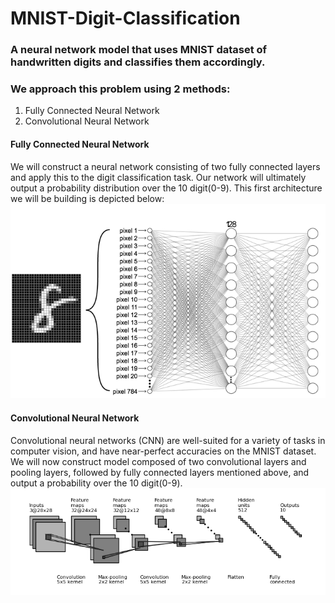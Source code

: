 # MNIST-Digit-Classification
### A neural network model that uses MNIST dataset of handwritten digits and classifies them accordingly.
### We approach this problem using 2 methods: 
1. Fully Connected Neural Network
2. Convolutional Neural Network

#### Fully Connected Neural Network
We will construct a neural network consisting of two fully connected layers and apply this to the digit classification task. Our network will ultimately output a probability distribution over the 10 digit(0-9). This first architecture we will be building is depicted below:
![alt_text](https://github.com/srini165712/MNIST-Digit-Classification/blob/main/mnist_2layers_arch.png "CNN Architecture for MNIST Classification")

#### Convolutional Neural Network
Convolutional neural networks (CNN) are well-suited for a variety of tasks in computer vision, and have near-perfect accuracies on the MNIST dataset. We will now construct model composed of two convolutional layers and pooling layers, followed by fully connected layers mentioned above, and output a probability over the 10 digit(0-9).
![alt_text](https://github.com/srini165712/MNIST-Digit-Classification/blob/main/mnist_model.png "CNN Architecture for MNIST Classification")
